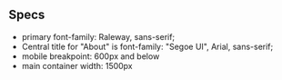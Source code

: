 ## Specs

- primary font-family: Raleway, sans-serif;
- Central title for "About" is font-family: "Segoe UI", Arial, sans-serif;
- mobile breakpoint: 600px and below
- main container width: 1500px